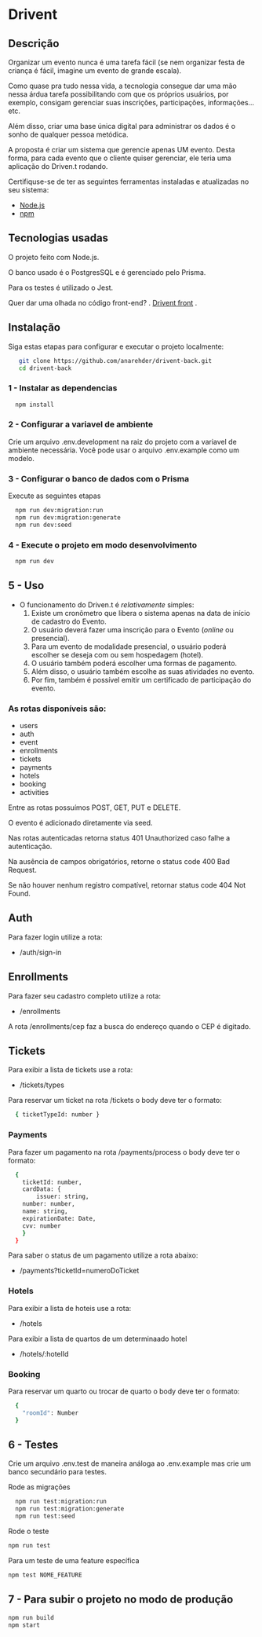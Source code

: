 # Drivent

## Descrição

Organizar um evento nunca é uma tarefa fácil (se nem organizar festa de criança é fácil, imagine um evento de grande escala).

Como quase pra tudo nessa vida, a tecnologia consegue dar uma mão nessa árdua tarefa possibilitando com que os próprios usuários, por exemplo, consigam gerenciar suas inscrições, participações, informações… etc.

Além disso, criar uma base única digital para administrar os dados é o sonho de qualquer pessoa metódica.

A proposta é criar um sistema que gerencie apenas UM evento. Desta forma, para cada evento que o cliente quiser gerenciar, ele teria uma aplicação do Driven.t rodando. 

Certifiquse-se de ter as seguintes ferramentas instaladas e atualizadas no seu sistema: 

- [Node.js](https://nodejs.org/)
- [npm](https://www.npmjs.com/)

## Tecnologias usadas

O projeto feito com Node.js.

O banco usado é o PostgresSQL e é gerenciado pelo Prisma.

Para os testes é utilizado o Jest.

Quer dar uma olhada no código front-end?  . [Drivent front](https://github.com/driven-15/drivent-front)  .

## Instalação

Siga estas etapas para configurar e executar o projeto localmente:

```bash
   git clone https://github.com/anarehder/drivent-back.git
   cd drivent-back
```

### 1 - Instalar as dependencias

```bash
  npm install
```

### 2 - Configurar a variavel de ambiente

Crie um arquivo .env.development na raiz do projeto com a variavel de ambiente necessária. Você pode usar o arquivo .env.example como um modelo.

### 3 - Configurar o banco de dados com o Prisma

Execute as seguintes etapas
```bash
  npm run dev:migration:run
  npm run dev:migration:generate
  npm run dev:seed
```

### 4 - Execute o projeto em modo desenvolvimento

```bash
  npm run dev
```

## 5 - Uso

- O funcionamento do Driven.t é *relativamente* simples:
    1. Existe um cronômetro que libera o sistema apenas na data de início de cadastro do Evento.
    2. O usuário deverá fazer uma inscrição para o Evento (*online* ou presencial).
    3. Para um evento de modalidade presencial, o usuário poderá escolher se deseja com ou sem hospedagem (hotel).
    4. O usuário também poderá escolher uma formas de pagamento.
    5. Além disso, o usuário também escolhe as suas atividades no evento.
    6. Por fim, também é possível emitir um certificado de participação do evento.
       

### As rotas disponíveis são:
  -   users
  -   auth
  -   event
  -   enrollments
  -   tickets
  -   payments
  -   hotels
  -   booking
  -   activities

Entre as rotas possuímos POST, GET, PUT e DELETE.

O evento é adicionado diretamente via seed.

Nas rotas autenticadas retorna status 401 Unauthorized caso falhe a autenticação.

Na ausência de campos obrigatórios, retorne o status code 400 Bad Request.

Se não houver nenhum registro compatível, retornar status code 404 Not Found.

## Auth

Para fazer login utilize a rota:
- /auth/sign-in

## Enrollments

Para fazer seu cadastro completo utilize a rota:
- /enrollments

A rota /enrollments/cep faz a busca do endereço quando o CEP é digitado.

## Tickets

Para exibir a lista de tickets use a rota:
- /tickets/types
  
Para reservar um ticket na rota /tickets o body deve ter o formato:
```bash
  { ticketTypeId: number }
```

### Payments

Para fazer um pagamento na rota /payments/process o body deve ter o formato:
```bash
  {
	ticketId: number,
	cardData: {
		issuer: string,
    number: number,
    name: string,
    expirationDate: Date,
    cvv: number
  	}
  }
```

Para saber o status de um pagamento utilize a rota abaixo:
- /payments?ticketId=numeroDoTicket

### Hotels

Para exibir a lista de hoteis use a rota:
- /hotels

Para exibir a lista de quartos de um determinaado hotel
- /hotels/:hotelId


### Booking

Para reservar um quarto ou trocar de quarto o body deve ter o formato:
```bash
  {
	"roomId": Number
  }
```

## 6 - Testes
Crie um arquivo .env.test de maneira análoga ao .env.example mas crie um banco secundário para testes.

Rode as migrações

```bash
  npm run test:migration:run
  npm run test:migration:generate
  npm run test:seed
```

Rode o teste

```bash
npm run test
```

Para um teste de uma feature específica

```bash
npm test NOME_FEATURE
```

## 7 - Para subir o projeto no modo de produção

```bash
npm run build
npm start
```

